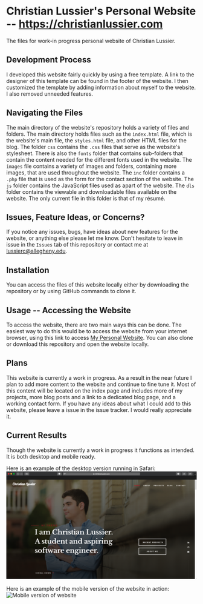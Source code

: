 # Christian Lussier's Personal Website -- https://christianlussier.com
The files for work-in progress personal website of Christian Lussier.

## Development Process
I developed this website fairly quickly by using a free template. A link to the designer of this template can be found in the footer of the website. I then customized the template by adding information about myself to the website. I also removed unneeded features.

## Navigating the Files
The main directory of the website's repository holds a variety of files and folders. The main directory holds files such as the `index.html` file, which is the website's main file, the `styles.html` file, and other HTML files for the blog. The folder `css` contains the `.css` files that serve as the website's stylesheet. There is also the `fonts` folder that contains sub-folders that contain the content needed for the different fonts used in the website. The `images` file contains a variety of images and folders, containing more images, that are used throughout the website. The `inc` folder contains a `.php` file that is used as the form for the contact section of the website. The `js` folder contains the JavaScript files used as apart of the website. The `dls` folder contains the viewable and downloadable files available on the website. The only current file in this folder is that of my résumé.

## Issues, Feature Ideas, or Concerns?
If you notice any issues, bugs, have ideas about new features for the website, or anything else please let me know. Don't hesitate to leave in issue in the `Issues` tab of this repository or contact me at lussierc@allegheny.edu.

## Installation
You can access the files of this website locally either by downloading the repository or by using GitHub commands to clone it.

## Usage -- Accessing the Website
To access the website, there are two main ways this can be done. The easiest way to do this would be to access the website from your internet browser, using this link to access [My Personal Website](https://christianlussier.com). You can also clone or download this repository and open the website locally.

## Plans
This website is currently a work in progress. As a result in the near future I plan to add more content to the website and continue to fine tune it. Most of this content will be located on the index page and includes more of my projects, more blog posts and a link to a dedicated blog page, and a working contact form. If you have any ideas about what I could add to this website, please leave a issue in the issue tracker. I would really appreciate it.

## Current Results
Though the website is currently a work in progress it functions as intended. It is both desktop and mobile ready.

Here is an example of the desktop version running in Safari:
![Desktop version of website](docs/readme-images/desktop-homepagetop.png)


Here is an example of the mobile version of the website in action:
![Mobile version of website](docs/readme-images/mobile-homepagetop.PNG)
